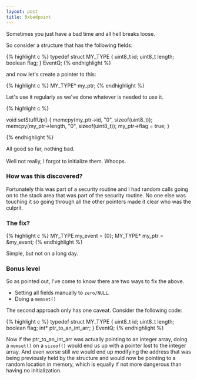 ```yaml
---
layout: post
title: 0xbadpoint
---
```


Sometimes you just have a bad time and all hell breaks loose.

So consider a structure that has the following fields:

{% highlight c %}
typedef struct MY_TYPE {
    uint8_t id;
    uint8_t length;
    boolean flag;
} EventQ;
{% endhighlight %}

and now let's create a pointer to this:

{% highlight c %}
MY_TYPE* my_ptr;
{% endhighlight %}

Let's use it regularly as we've done whatever is needed to use it.

{% highlight c %}

void setStuffUp() {
    memcpy(my_ptr->id, "0", sizeof(uint8_t));
    memcpy(my_ptr->length, "0", sizeof(uint8_t));
    my_ptr->flag = true;
}

{% endhighlight %}

All good so far, nothing bad.    
<br />
Well not really, I forgot to initialize them. Whoops.

### How was this discovered?

Fortunately this was part of a security routine and I had random calls going on to the stack area that was part of the security routine. No one else was touching it so going through all the other pointers made it clear who was the culprit.

### The fix?
{% highlight c %}
MY_TYPE my_event = {0};
MY_TYPE\* my_ptr = &my_event;
{% endhighlight %}

Simple, but not on a long day.

### Bonus level
So as pointed out, I've come to know there are two ways to fix the above.

* Setting all fields manually to <code>zero/NULL</code>.    
* Doing a <code>memset()</code>    

The second approach only has one caveat. Consider the following code:

{% highlight c %}
typedef struct MY_TYPE {
    uint8_t id;
    uint8_t length;
    boolean flag;
    int* ptr_to_an_int_arr;
} EventQ;
{% endhighlight %}

Now if the ptr\_to\_an\_int\_arr was actually pointing to an integer array, doing a <code>memset()</code> on a <code>sizeof()</code> would end us up with a pointer lost to the integer array. And even worse still we would end up modifying the address that was being previously held by the structure and would now be pointing to a random location in memory, which is equally if not more dangerous than having no initialization.
